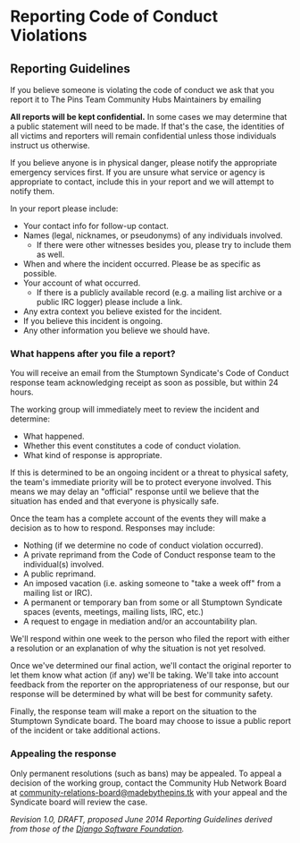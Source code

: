 # Reporting Code of Conduct Violations

## Reporting Guidelines

If you believe someone is violating the code of conduct we ask that you report it to The Pins Team Community Hubs Maintainers by emailing

**All reports will be kept confidential.** In some cases we may determine that a public statement will need to be made. If that's the case, the identities of all victims and reporters will remain confidential unless those individuals instruct us otherwise.

If you believe anyone is in physical danger, please notify the appropriate emergency services first. If you are unsure what service or agency is appropriate to contact, include this in your report and we will attempt to notify them.

In your report please include:

* Your contact info for follow-up contact.
* Names \(legal, nicknames, or pseudonyms\) of any individuals involved.
  * If there were other witnesses besides you, please try to include them as well.
* When and where the incident occurred. Please be as specific as possible.
* Your account of what occurred. 
  * If there is a publicly available record \(e.g. a mailing list archive or a public IRC logger\) please include a link.
* Any extra context you believe existed for the incident.
* If you believe this incident is ongoing.
* Any other information you believe we should have.

### What happens after you file a report?

You will receive an email from the Stumptown Syndicate's Code of Conduct response team acknowledging receipt as soon as possible, but within 24 hours.

The working group will immediately meet to review the incident and determine:

* What happened.
* Whether this event constitutes a code of conduct violation.
* What kind of response is appropriate.

If this is determined to be an ongoing incident or a threat to physical safety, the team's immediate priority will be to protect everyone involved. This means we may delay an "official" response until we believe that the situation has ended and that everyone is physically safe.

Once the team has a complete account of the events they will make a decision as to how to respond. Responses may include:

* Nothing \(if we determine no code of conduct violation occurred\).
* A private reprimand from the Code of Conduct response team to the individual\(s\) involved.
* A public reprimand.
* An imposed vacation \(i.e. asking someone to "take a week off" from a mailing list or IRC\).
* A permanent or temporary ban from some or all Stumptown Syndicate spaces \(events, meetings, mailing lists, IRC, etc.\)
* A request to engage in mediation and/or an accountability plan.

We'll respond within one week to the person who filed the report with either a resolution or an explanation of why the situation is not yet resolved.

Once we've determined our final action, we'll contact the original reporter to let them know what action \(if any\) we'll be taking. We'll take into account feedback from the reporter on the appropriateness of our response, but our response will be determined by what will be best for community safety.

Finally, the response team will make a report on the situation to the Stumptown Syndicate board. The board may choose to issue a public report of the incident or take additional actions.

### Appealing the response

Only permanent resolutions \(such as bans\) may be appealed. To appeal a decision of the working group, contact the Community Hub Network Board at community-relations-board@madebythepins.tk with your appeal and the Syndicate board will review the case.

_Revision 1.0, DRAFT, proposed June 2014_ _Reporting Guidelines derived from those of the_ [_Django Software Foundation_](https://www.djangoproject.com/conduct/reporting/)_._

